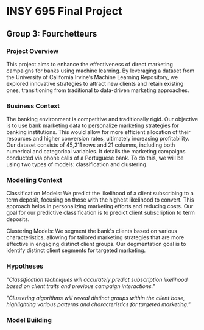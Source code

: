 # INSY 695 Final Project
## Group 3: Fourchetteurs

### Project Overview
This project aims to enhance the effectiveness of direct marketing campaigns for banks using machine learning. By leveraging a dataset from the University of California Irvine’s Machine Learning Repository, we explored innovative strategies to attract new clients and retain existing ones, transitioning from traditional to data-driven marketing approaches.

### Business Context
The banking environment is competitive and traditionally rigid. Our objective is to use bank marketing data to personalize marketing strategies for banking institutions. This would allow for more efficient allocation of their resources and higher conversion rates, ultimately increasing profitability. Our dataset consists of 45,211 rows and 21 columns, including both numerical and categorical variables. It details the marketing campaigns conducted via phone calls of a Portuguese bank. To do this, we will be using two types of models: classification and clustering.

### Modelling Context
Classification Models: We predict the likelihood of a client subscribing to a term deposit, focusing on those with the highest likelihood to convert. This approach helps in personalizing marketing efforts and reducing costs. Our goal for our predictive classification is to predict client subscription to term deposits.

Clustering Models: We segment the bank's clients based on various characteristics, allowing for tailored marketing strategies that are more effective in engaging distinct client groups. Our degmentation goal is to identify distinct client segments for targeted marketing.

### Hypotheses
*"Classification techniques will accurately predict subscription likelihood based on client traits and previous campaign interactions."*

*"Clustering algorithms will reveal distinct groups within the client base, highlighting various patterns and characteristics for targeted marketing."*

### Model Building

